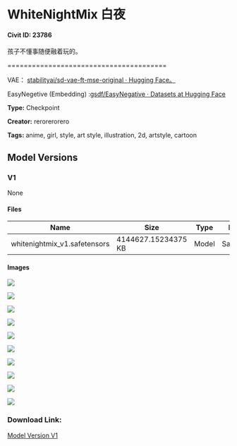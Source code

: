 # WhiteNightMix 白夜

#### Civit ID: 23786

<p>孩子不懂事随便融着玩的。</p><p>=======================================</p><p>VAE： <a target="_blank" rel="ugc" href="https://huggingface.co/stabilityai/sd-vae-ft-mse-original">stabilityai/sd-vae-ft-mse-original · Hugging Face。</a></p><p>EasyNegetive (Embedding) :<a target="_blank" rel="ugc" href="https://huggingface.co/datasets/gsdf/EasyNegative">gsdf/EasyNegative · Datasets at Hugging Face</a></p>

**Type:** Checkpoint

**Creator:** rerorerorero

**Tags:** anime, girl, style, art style, illustration, 2d, artstyle, cartoon

## Model Versions

### V1

None

#### Files

| Name | Size | Type | Format | Download Url | AutoV1 | AutoV2 | SHA256 | CRC32 | BLAKE3 |
| --- | --- | --- | --- | --- | --- | --- | --- | --- | --- |
| whitenightmix_v1.safetensors | 4144627.15234375 KB | Model | SafeTensor | https://civitai.com/api/download/models/28414 | 2554D418 | 6BDB906885 | 6BDB906885E96372F15B74C5C6F153A9CFDCE3399DD24462765D8EB0A9988919 | B24A05BB | 732E36877D04FF997083A2AA9B94AECE121EECCC0F4E413EF00015EC5E648F06 |

#### Images

<p><img src="https://image.civitai.com/xG1nkqKTMzGDvpLrqFT7WA/d0360e5d-fc6c-4dfe-3c5f-a1a43fb1b300/width=450/320823.jpeg" /></p>

<p><img src="https://image.civitai.com/xG1nkqKTMzGDvpLrqFT7WA/584e958a-5d35-4eac-9ece-43e0000b8700/width=450/320822.jpeg" /></p>

<p><img src="https://image.civitai.com/xG1nkqKTMzGDvpLrqFT7WA/fd2b71ad-cc49-4251-6581-2517e2480100/width=450/320821.jpeg" /></p>

<p><img src="https://image.civitai.com/xG1nkqKTMzGDvpLrqFT7WA/5e83486a-1daa-4b0d-6ba9-77e234c9f900/width=450/320820.jpeg" /></p>

<p><img src="https://image.civitai.com/xG1nkqKTMzGDvpLrqFT7WA/de0bef8d-49d5-43cb-7917-383218303f00/width=450/320771.jpeg" /></p>

<p><img src="https://image.civitai.com/xG1nkqKTMzGDvpLrqFT7WA/b2b67e16-ce48-45a1-1e9e-03cedab11f00/width=450/320819.jpeg" /></p>

<p><img src="https://image.civitai.com/xG1nkqKTMzGDvpLrqFT7WA/071709cf-fe04-4d54-8d33-26deac6a5600/width=450/320694.jpeg" /></p>

<p><img src="https://image.civitai.com/xG1nkqKTMzGDvpLrqFT7WA/f27a9d2c-afe0-498a-45ee-68be94cd1000/width=450/320818.jpeg" /></p>

<p><img src="https://image.civitai.com/xG1nkqKTMzGDvpLrqFT7WA/a4302f8c-1045-4f9e-a886-df0fe170f300/width=450/320817.jpeg" /></p>

<p><img src="https://image.civitai.com/xG1nkqKTMzGDvpLrqFT7WA/d6f15155-3e42-4621-b261-ed70a7975700/width=450/320815.jpeg" /></p>

### Download Link:

[Model Version V1](https://civitai.com/api/download/models/28414)

